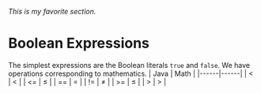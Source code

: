 *This is my favorite section.*
# Boolean Expressions
The simplest expressions are the Boolean literals `true` and `false`.
We have operations corresponding to mathematics.
| Java | Math |
|------|------|
| <    | <    |
| <=   | ≤    |
| ==   | =    |
| !=   | ≠    |
| >=   | ≤    |
| >    | >    |



